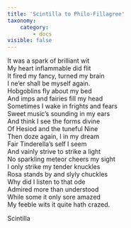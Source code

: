 ```yaml
---
title: 'Scintilla to Philo-Fillagree'
taxonomy:
    category:
        - docs
visible: false
---
```


It was a spark of brilliant wit  
My heart inflammable did flit  
It fired my fancy, turned my brain  
I ne’er shall be myself again.  
Hobgoblins fly about my bed  
And imps and fairies fill my head  
Sometimes I wake in frights and fears  
Sweet music’s sounding in my ears  
And think I see the forms divine  
Of Hesiod and the tuneful Nine  
Then doze again, I in my dream  
Fair Tinderella’s self I seem  
And vainly strive to strike a light  
No sparkling meteor cheers my sight  
I only strike my tender knuckles  
Rosa stands by and slyly chuckles  
Why did I listen to that ode  
Admired more than understood  
While some it only sore amazed  
My feeble wits it quite hath crazed.  
  
Scintilla
